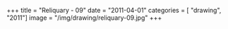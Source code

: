 +++
title = "Reliquary - 09"
date = "2011-04-01"
categories = [ "drawing", "2011"]
image = "/img/drawing/reliquary-09.jpg"
+++

